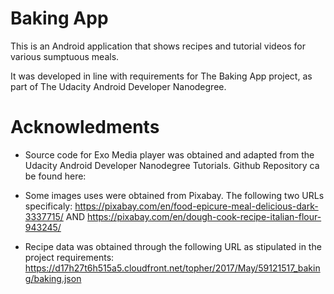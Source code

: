 # Baking App
This is an Android application that shows recipes and tutorial videos for various sumptuous meals.

It was developed in line with requirements for The Baking App project, as part of The Udacity Android Developer Nanodegree.


# Acknowledments
- Source code for Exo Media player was obtained and adapted from the Udacity Android Developer Nanodegree Tutorials. Github Repository ca be found here: 

- Some images uses were obtained from Pixabay. The following two URLs specificaly: 
  https://pixabay.com/en/food-epicure-meal-delicious-dark-3337715/ AND https://pixabay.com/en/dough-cook-recipe-italian-flour-943245/
  
- Recipe data was obtained through the following URL as stipulated in the project requirements: https://d17h27t6h515a5.cloudfront.net/topher/2017/May/59121517_baking/baking.json
